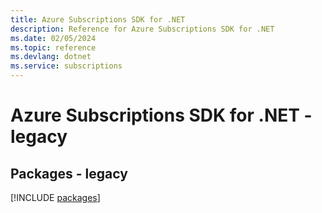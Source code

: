 ```yaml
---
title: Azure Subscriptions SDK for .NET
description: Reference for Azure Subscriptions SDK for .NET
ms.date: 02/05/2024
ms.topic: reference
ms.devlang: dotnet
ms.service: subscriptions
---
```

# Azure Subscriptions SDK for .NET - legacy
## Packages - legacy
[!INCLUDE [packages](subscriptions-index.md)]